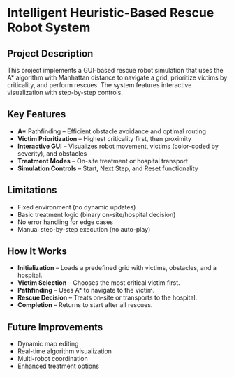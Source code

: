 # Intelligent Heuristic-Based Rescue Robot System

## Project Description
This project implements a GUI-based rescue robot simulation that uses the A* algorithm with Manhattan distance to navigate a grid, prioritize victims by criticality, and perform rescues. The system features interactive visualization with step-by-step controls.

## Key Features
- **A\*** Pathfinding – Efficient obstacle avoidance and optimal routing  
- **Victim Prioritization** – Highest criticality first, then proximity  
- **Interactive GUI** – Visualizes robot movement, victims (color-coded by severity), and obstacles  
- **Treatment Modes** – On-site treatment or hospital transport  
- **Simulation Controls** – Start, Next Step, and Reset functionality  

## Limitations
- Fixed environment (no dynamic updates)  
- Basic treatment logic (binary on-site/hospital decision)  
- No error handling for edge cases  
- Manual step-by-step execution (no auto-play)  

## How It Works
- **Initialization** – Loads a predefined grid with victims, obstacles, and a hospital.  
- **Victim Selection** – Chooses the most critical victim first.  
- **Pathfinding** – Uses A* to navigate to the victim.  
- **Rescue Decision** – Treats on-site or transports to the hospital.  
- **Completion** – Returns to start after all rescues.  

## Future Improvements
- Dynamic map editing  
- Real-time algorithm visualization  
- Multi-robot coordination  
- Enhanced treatment options  
